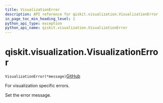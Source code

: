 ```yaml
---
title: VisualizationError
description: API reference for qiskit.visualization.VisualizationError
in_page_toc_min_heading_level: 1
python_api_type: exception
python_api_name: qiskit.visualization.VisualizationError
---
```


# qiskit.visualization.VisualizationError

<span id="qiskit.visualization.VisualizationError" />

`VisualizationError(*message)`[GitHub](https://github.com/qiskit/qiskit/tree/stable/0.39/qiskit/visualization/exceptions.py "view source code")

For visualization specific errors.

Set the error message.

